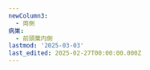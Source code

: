 ```yaml
---
newColumn3:
  - 両側
病巣:
  - 前頭葉内側
lastmod: '2025-03-03'
last_edited: 2025-02-27T00:00:00.000Z
---
```



